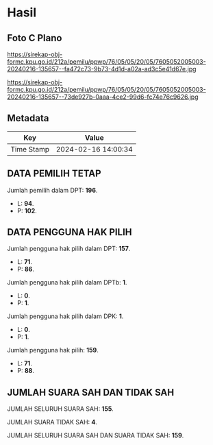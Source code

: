 # Hasil

## Foto C Plano

https://sirekap-obj-formc.kpu.go.id/212a/pemilu/ppwp/76/05/05/20/05/7605052005003-20240216-135657--fa472c73-9b73-4d1d-a02a-ad3c5e41d67e.jpg

https://sirekap-obj-formc.kpu.go.id/212a/pemilu/ppwp/76/05/05/20/05/7605052005003-20240216-135657--73de927b-0aaa-4ce2-99d6-fc74e76c9626.jpg


## Metadata

| Key        | Value               |
| ---------- | ------------------- |
| Time Stamp | 2024-02-16 14:00:34 |


## DATA PEMILIH TETAP

Jumlah pemilih dalam DPT: **196**.
 * L: **94**.
 * P: **102**.

## DATA PENGGUNA HAK PILIH

Jumlah pengguna hak pilih dalam DPT: **157**.
 * L: **71**.
 * P: **86**.

Jumlah pengguna hak pilih dalam DPTb: **1**.
 * L: **0**.
 * P: **1**.

Jumlah pengguna hak pilih dalam DPK: **1**.
 * L: **0**.
 * P: **1**.

Jumlah pengguna hak pilih: **159**.
 * L: **71**.
 * P: **88**.

## JUMLAH SUARA SAH DAN TIDAK SAH

JUMLAH SELURUH SUARA SAH: **155**.

JUMLAH SUARA TIDAK SAH: **4**.

JUMLAH SELURUH SUARA SAH DAN SUARA TIDAK SAH: **159**.


